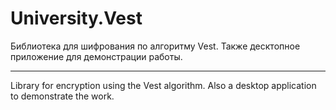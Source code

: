 # University.Vest

Библиотека для шифрования по алгоритму Vest.
Также десктопное приложение для демонстрации работы.

----------

Library for encryption using the Vest algorithm.
Also a desktop application to demonstrate the work.
